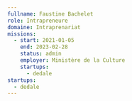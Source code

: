 ```yaml
---
fullname: Faustine Bachelet
role: Intrapreneure
domaine: Intraprenariat
missions:
  - start: 2021-01-05
    end: 2023-02-28
    status: admin
    employer: Ministère de la Culture
    startups:
      - dedale
startups:
  - dedale
---
```

